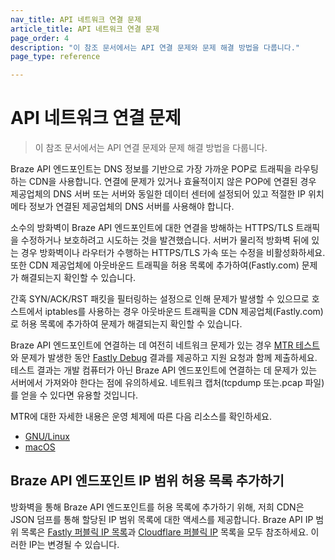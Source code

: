 ```yaml
---
nav_title: API 네트워크 연결 문제
article_title: API 네트워크 연결 문제
page_order: 4
description: "이 참조 문서에서는 API 연결 문제와 문제 해결 방법을 다룹니다."
page_type: reference

---
```


# API 네트워크 연결 문제

> 이 참조 문서에서는 API 연결 문제와 문제 해결 방법을 다룹니다.

Braze API 엔드포인트는 DNS 정보를 기반으로 가장 가까운 POP로 트래픽을 라우팅하는 CDN을 사용합니다.  연결에 문제가 있거나 효율적이지 않은 POP에 연결된 경우 제공업체의 DNS 서버 또는 서버와 동일한 데이터 센터에 설정되어 있고 적절한 IP 위치 메타 정보가 연결된 제공업체의 DNS 서버를 사용해야 합니다.

소수의 방화벽이 Braze API 엔드포인트에 대한 연결을 방해하는 HTTPS/TLS 트래픽을 수정하거나 보호하려고 시도하는 것을 발견했습니다. 서버가 물리적 방화벽 뒤에 있는 경우 방화벽이나 라우터가 수행하는 HTTPS/TLS 가속 또는 수정을 비활성화하세요. 또한 CDN 제공업체에 아웃바운드 트래픽을 허용 목록에 추가하여(Fastly.com) 문제가 해결되는지 확인할 수 있습니다.

간혹 SYN/ACK/RST 패킷을 필터링하는 설정으로 인해 문제가 발생할 수 있으므로 호스트에서 iptables를 사용하는 경우 아웃바운드 트래픽을 CDN 제공업체(Fastly.com)로 허용 목록에 추가하여 문제가 해결되는지 확인할 수 있습니다.

Braze API 엔드포인트에 연결하는 데 여전히 네트워크 문제가 있는 경우 [MTR 테스트][1]와 문제가 발생한 동안 [Fastly Debug][2] 결과를 제공하고 지원 요청과 함께 제출하세요. 테스트 결과는 개발 컴퓨터가 아닌 Braze API 엔드포인트에 연결하는 데 문제가 있는 서버에서 가져와야 한다는 점에 유의하세요. 네트워크 캡처(tcpdump 또는.pcap 파일)를 얻을 수 있다면 유용할 것입니다.

MTR에 대한 자세한 내용은 운영 체제에 따른 다음 리소스를 확인하세요.

- [GNU/Linux][4]
- [macOS][5]

## Braze API 엔드포인트 IP 범위 허용 목록 추가하기

방화벽을 통해 Braze API 엔드포인트를 허용 목록에 추가하기 위해, 저희 CDN은 JSON 덤프를 통해 할당된 IP 범위 목록에 대한 액세스를 제공합니다. Braze API IP 범위 목록은 [Fastly 퍼블릭 IP 목록][3]과 [Cloudflare 퍼블릭 IP][6] 목록을 모두 참조하세요. 이러한 IP는 변경될 수 있습니다.

[1]: https://www.privateinternetaccess.com/helpdesk/kb/articles/what-is-an-mtr-test-and-how-do-i-run-one-2
[2]: http://www.fastly-debug.com/
[3]: https://api.fastly.com/public-ip-list
[4]: https://www.digitalocean.com/community/tutorials/how-to-use-traceroute-and-mtr-to-diagnose-network-issues
[5]: https://formulae.brew.sh/formula/mtr
[6]: https://api.cloudflare.com/client/v4/ips
